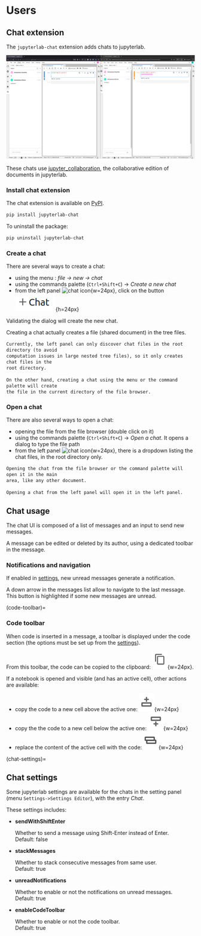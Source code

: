 # Users

## Chat extension

The `jupyterlab-chat` extension adds chats to jupyterlab.

![chat widgets](../_static/images/chat-widgets.png)

These chats use [jupyter_collaboration](https://jupyterlab-realtime-collaboration.readthedocs.io/en/latest/),
the collaborative edition of documents in jupyterlab.

### Install chat extension

The chat extension is available on [PyPI](https://pypi.org/project/jupyterlab-chat/).

```bash
pip install jupyterlab-chat
```

To uninstall the package:

```bash
pip uninstall jupyterlab-chat
```

### Create a chat

There are several ways to create a chat:

- using the menu : _file -> new -> chat_
- using the commands palette (`Ctrl+Shift+C`) -> _Create a new chat_
- from the left panel ![chat icon](../../../packages/jupyter-chat/style/icons/chat.svg){w=24px},
  click on the button ![left panel new chat](../_static/images/left-panel-new-chat.png){h=24px}

Validating the dialog will create the new chat.

Creating a chat actually creates a file (shared document) in the tree files.

```{warning}
Currently, the left panel can only discover chat files in the root directory (to avoid
computation issues in large nested tree files), so it only creates chat files in the
root directory.

On the other hand, creating a chat using the menu or the command palette will create
the file in the current directory of the file browser.
```

### Open a chat

There are also several ways to open a chat:

- opening the file from the file browser (double click on it)
- using the commands palette (`Ctrl+Shift+C`) -> _Open a chat_. It opens a dialog to
  type the file path
- from the left panel ![chat icon](../../../packages/jupyter-chat/style/icons/chat.svg){w=24px},
  there is a dropdown listing the chat files, in the root directory only.

```{note}
Opening the chat from the file browser or the command palette will open it in the main
area, like any other document.

Opening a chat from the left panel will open it in the left panel.
```

## Chat usage

The chat UI is composed of a list of messages and an input to send new messages.

A message can be edited or deleted by its author, using a dedicated toolbar in the
message.

### Notifications and navigation

If enabled in [settings](#chat-settings), new unread messages generate a notification.

A down arrow in the messages list allow to navigate to the last message. This button is
highlighted if some new messages are unread.

(code-toolbar)=

### Code toolbar

When code is inserted in a message, a toolbar is displayed under the code section (the
options must be set up from the [settings](#chat-settings)).

From this toolbar, the code can be copied to the clipboard:
![code toolbar copy](../_static/images/code-toolbar-copy.png){w=24px}.

If a notebook is opened and visible (and has an active cell), other actions are
available:

- copy the code to a new cell above the active one:
  ![code toolbar cell above](../_static/images/code-toolbar-above.png){w=24px}
- copy the the code to a new cell below the active one:
  ![code toolbar cell below](../_static/images/code-toolbar-below.png){w=24px}
- replace the content of the active cell with the code:
  ![code toolbar cell replace](../_static/images/code-toolbar-replace.png){w=24px}

(chat-settings)=

## Chat settings

Some jupyterlab settings are available for the chats in the setting panel
(menu `Settings->Settings Editor`), with the entry _Chat_.

These settings includes:

- **sendWithShiftEnter**

  Whether to send a message using Shift-Enter instead of Enter.\
  Default: false

- **stackMessages**

  Whether to stack consecutive messages from same user.\
  Default: true

- **unreadNotifications**

  Whether to enable or not the notifications on unread messages.\
  Default: true

- **enableCodeToolbar**

  Whether to enable or not the code toolbar.\
  Default: true
